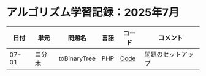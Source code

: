 # アルゴリズム学習記録：2025年7月

| 日付 | 単元 | 問題名 | 言語 | コード | コメント |
| - | - | - | - | - | - |
| 07-01 | ニ分木 | toBinaryTree | PHP | [Code](../binary-tree/src/php/toBinaryTree.php)| 問題のセットアップ |